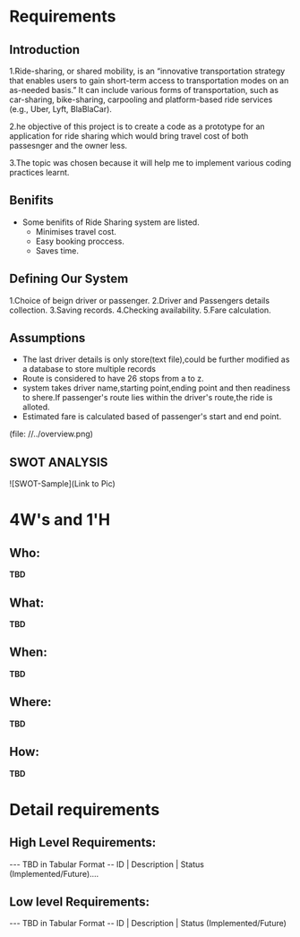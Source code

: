 # Requirements
## Introduction
  1.Ride-sharing, or shared mobility, is an “innovative transportation strategy that enables users to gain short-term access to transportation modes on an as-needed basis.” It can include various forms of transportation, such as car-sharing, bike-sharing, carpooling and platform-based ride services (e.g., Uber, Lyft, BlaBlaCar).
  
  2.he objective of this project is to create a code as a prototype for an  application for ride sharing which would bring travel cost of both passesnger and the owner less.
  
  3.The topic was chosen because it will help me to implement various coding practices learnt.

## Benifits
* Some benifits of Ride Sharing system are listed.
   * Minimises travel cost.
   * Easy booking proccess.
   * Saves time.

## Defining Our System
  1.Choice of beign driver or passenger.
  2.Driver and Passengers details collection.
  3.Saving records.
  4.Checking availability.
  5.Fare calculation.
## Assumptions
  * The last driver details is only store(text file),could be further modified as a database to store multiple records
  * Route is considered to have 26 stops from a to z.
  * system takes driver name,starting point,ending point and then readiness to shere.If passenger's route lies within the driver's
    route,the ride is alloted.
  * Estimated fare is calculated based of passenger's start and end point.

  (file: //../overview.png)   
## SWOT ANALYSIS
![SWOT-Sample](Link to Pic)

# 4W&#39;s and 1&#39;H

## Who:

**TBD**

## What:

**TBD**

## When:

**TBD**

## Where:

**TBD**

## How:

**TBD**

# Detail requirements
## High Level Requirements:
--- TBD in Tabular Format 
-- ID | Description | Status (Implemented/Future)....


##  Low level Requirements:
--- TBD in Tabular Format 
-- ID | Description | Status (Implemented/Future)

